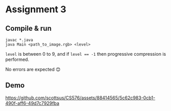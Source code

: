# Assignment 3

## Compile & run

```
javac *.java
java Main <path_to_image.rgb> <level>
```

`level` is between 0 to 9, and if `level == -1` then progressive compression is performed.

No errors are expected 😊

## Demo

https://github.com/scottsus/CS576/assets/88414565/5c62c983-0cb1-490f-aff6-49d7c7929fba

